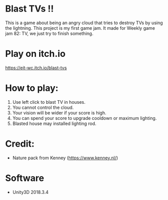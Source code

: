 # Blast TVs !!

This is a game about being an angry cloud that tries to destroy TVs by using the lightning. This project is my first game jam. It made for Weekly game jam 82: TV, we just try to finish something.

# Play on itch.io
https://eit-wc.itch.io/blast-tvs

# How to play:

1. Use left click to blast TV in houses.
2. You cannot control the cloud.
3. Your vision will be wider if your score is high.
4. You can spend your score to upgrade cooldown or maximum lighting.
5. Blasted house may installed lighting rod.

# Credit:

- Nature pack from Kenney (https://www.kenney.nl/)

# Software

- Unity3D 2018.3.4



